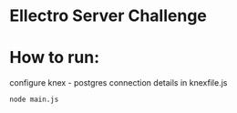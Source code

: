 # Ellectro Server Challenge

# How to run:
configure knex - postgres connection details in knexfile.js
```
node main.js
```